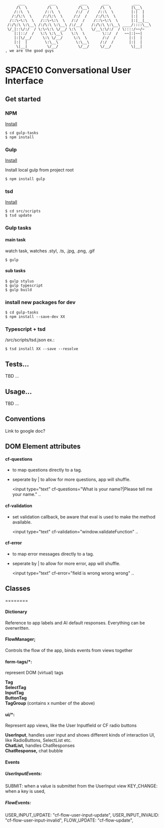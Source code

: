 	      ___           ___           ___       ___           ___     
	     /\  \         /\  \         /\__\     /\  \         |\__\    
	    /::\  \       /::\  \       /:/  /    /::\  \        |:|  |   
	   /:/\:\  \     /:/\:\  \     /:/  /    /:/\:\  \       |:|  |   
	  /::\~\:\  \   /::\~\:\  \   /:/  /    /::\~\:\  \      |:|__|__ 
	 /:/\:\ \:\__\ /:/\:\ \:\__\ /:/__/    /:/\:\ \:\__\ ____/::::\__\
	 \/_|::\/:/  / \:\~\:\ \/__/ \:\  \    \/__\:\/:/  / \::::/~~/~   
	    |:|::/  /   \:\ \:\__\    \:\  \        \::/  /   ~~|:|~~|    
	    |:|\/__/     \:\ \/__/     \:\  \       /:/  /      |:|  |    
	    |:|  |        \:\__\        \:\__\     /:/  /       |:|  |    
	     \|__|         \/__/         \/__/     \/__/         \|__|    
	, we are the good guys


# SPACE10 Conversational User Interface

## Get started

### NPM
[Install](http://blog.npmjs.org/post/85484771375/how-to-install-npm)

	$ cd gulp-tasks
	$ npm install


### Gulp
[Install](https://github.com/gulpjs/gulp/blob/master/docs/getting-started.md)

Install local gulp from project root  

	$ npm install gulp


### tsd
[Install](https://github.com/DefinitelyTyped/tsd#install)

	$ cd src/scripts
	$ tsd update



### Gulp tasks
#### main task
watch task, watches .styl, .ts, .jpg, .png, .gif

	$ gulp

#### sub tasks

	$ gulp stylus
	$ gulp typescript
	$ gulp build


### install new packages for dev
	
	$ cd gulp-tasks
	$ npm install --save-dev XX


### Typescript + tsd
/src/scripts/tsd.json
ex.:
	
	$ tsd install XX --save --resolve


## Tests...
TBD ...

## Usage...
TBD ...


## Conventions
Link to google doc?


## DOM Element attributes


#### cf-questions
* to map questions directly to a tag.
* seperate by | to allow for more questions, app will shuffle.

	<input type="text" cf-questions="What is your name?|Please tell me your name." ..

#### cf-validation
* set validation callback, be aware that eval is used to make the method available.

	<input type="text" cf-validation="window.validateFunction" ..

#### cf-error
* to map error messages directly to a tag.
* seperate by | to allow for more error, app will shuffle.

	<input type="text" cf-error="field is wrong wrong wrong" ..

## Classes
========

#### Dictionary
Reference to app labels and AI default responses. Everything can be overwritten.


#### FlowManager;
Controls the flow of the app, binds events from views together

#### form-tags/*:  
represent DOM (virtual) tags  

**Tag**  
**SelectTag**  
**InputTag**  
**ButtonTag**  
**TagGroup** (contains x number of the above)  

#### ui/*:
Represent app views, like the User Inputfield or CF radio buttons  

**UserInput**, handles user input and shows different kinds of interaction UI, like RadioButtons, SelectList etc.  
**ChatList,** handles ChatResponses  
**ChatResponse,** chat bubble

#### Events
##### UserInputEvents:
SUBMIT: when a value is submittet from the UserInput view
KEY_CHANGE: when a key is used, 

##### FlowEvents:
USER_INPUT_UPDATE: "cf-flow-user-input-update",
USER_INPUT_INVALID: "cf-flow-user-input-invalid",
FLOW_UPDATE: "cf-flow-update",

